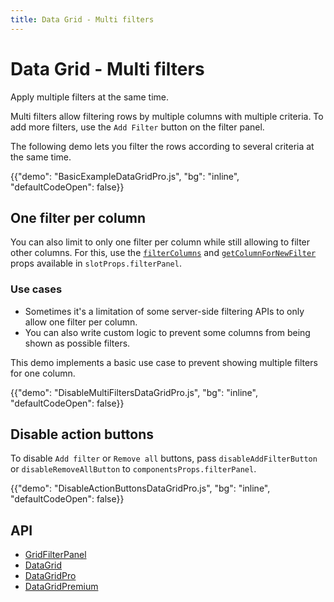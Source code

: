 ```yaml
---
title: Data Grid - Multi filters
---
```


# Data Grid - Multi filters [<span class="plan-pro"></span>](/x/introduction/licensing/#pro-plan 'Pro plan')

<p class="description">Apply multiple filters at the same time.</p>

Multi filters allow filtering rows by multiple columns with multiple criteria. 
To add more filters, use the `Add Filter` button on the filter panel.

The following demo lets you filter the rows according to several criteria at the same time.

{{"demo": "BasicExampleDataGridPro.js", "bg": "inline", "defaultCodeOpen": false}}

## One filter per column

You can also limit to only one filter per column while still allowing to filter other columns. For this, use the [`filterColumns`](/x/api/data-grid/grid-filter-form/) and [`getColumnForNewFilter`](/x/api/data-grid/grid-filter-panel/) props available in `slotProps.filterPanel`.

### Use cases

- Sometimes it's a limitation of some server-side filtering APIs to only allow one filter per column.
- You can also write custom logic to prevent some columns from being shown as possible filters.

This demo implements a basic use case to prevent showing multiple filters for one column.

{{"demo": "DisableMultiFiltersDataGridPro.js", "bg": "inline", "defaultCodeOpen": false}}

## Disable action buttons

To disable `Add filter` or `Remove all` buttons, pass `disableAddFilterButton` or `disableRemoveAllButton` to `componentsProps.filterPanel`.

{{"demo": "DisableActionButtonsDataGridPro.js", "bg": "inline", "defaultCodeOpen": false}}

## API

- [GridFilterPanel](/x/api/data-grid/grid-filter-panel/)
- [DataGrid](/x/api/data-grid/data-grid/)
- [DataGridPro](/x/api/data-grid/data-grid-pro/)
- [DataGridPremium](/x/api/data-grid/data-grid-premium/)
